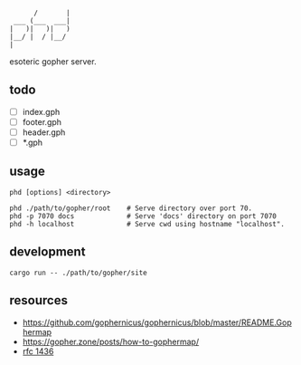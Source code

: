 ```
      /       |
 ___ (___  ___|
|   )|   )|   )
|__/ |  / |__/
|
```

esoteric gopher server. 

## todo

- [ ] index.gph
- [ ] footer.gph
- [ ] header.gph
- [ ] *.gph

## usage

    phd [options] <directory>

    phd ./path/to/gopher/root    # Serve directory over port 70.
    phd -p 7070 docs             # Serve 'docs' directory on port 7070
    phd -h localhost             # Serve cwd using hostname "localhost".

## development

    cargo run -- ./path/to/gopher/site

## resources

- https://github.com/gophernicus/gophernicus/blob/master/README.Gophermap
- https://gopher.zone/posts/how-to-gophermap/
- [rfc 1436](https://tools.ietf.org/html/rfc1436)

